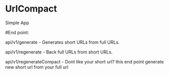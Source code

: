 # UrlCompact
Simple App

#End point:

  api/v1/generate - Generates short URLs from full URLs.
 
  api/v1/regenerate - Back full URLs from short URLs.
 
  api/v1/regenerateCompact - Dont like your short url? this end point generate new short url from your full url
